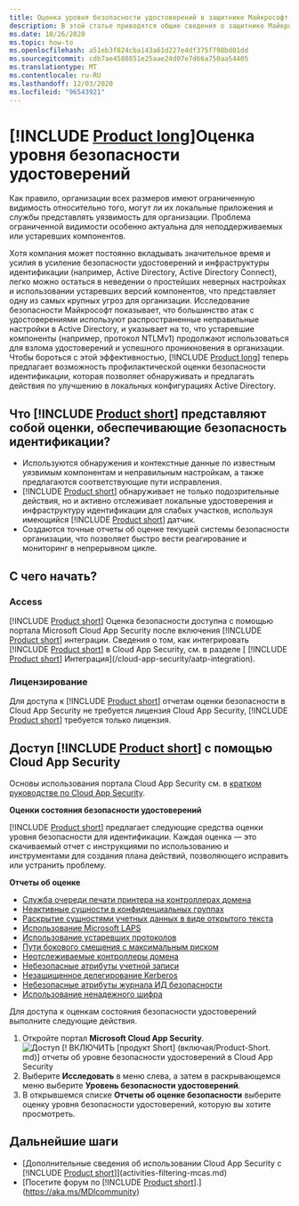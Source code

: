 ```yaml
---
title: Оценка уровня безопасности удостоверений в защитнике Майкрософт
description: В этой статье приводятся общие сведения о защитнике Майкрософт для отчетов об оценке уровня безопасности удостоверений.
ms.date: 10/26/2020
ms.topic: how-to
ms.openlocfilehash: a51eb3f824cba143a61d227e4df375f798bd01dd
ms.sourcegitcommit: cdb7ae4580851e25aae24d07e7d66a750aa54405
ms.translationtype: MT
ms.contentlocale: ru-RU
ms.lasthandoff: 12/03/2020
ms.locfileid: "96543921"
---
```

# <a name="product-longs-identity-security-posture-assessments"></a>[!INCLUDE [Product long](includes/product-long.md)]Оценка уровня безопасности удостоверений

Как правило, организации всех размеров имеют ограниченную видимость относительно того, могут ли их локальные приложения и службы представлять уязвимость для организации. Проблема ограниченной видимости особенно актуальна для неподдерживаемых или устаревших компонентов.

Хотя компания может постоянно вкладывать значительное время и усилия в усиление безопасности удостоверений и инфраструктуры идентификации (например, Active Directory, Active Directory Connect), легко можно остаться в неведении о простейших неверных настройках и использовании устаревших версий компонентов, что представляет одну из самых крупных угроз для организации. Исследование безопасности Майкрософт показывает, что большинство атак с удостоверениями используют распространенные неправильные настройки в Active Directory, и указывает на то, что устаревшие компоненты (например, протокол NTLMv1) продолжают использоваться для взлома удостоверений и успешного проникновения в организации. Чтобы бороться с этой эффективностью, [!INCLUDE [Product long](includes/product-long.md)] теперь предлагает возможность профилактической оценки безопасности идентификации, которая позволяет обнаруживать и предлагать действия по улучшению в локальных конфигурациях Active Directory.

## <a name="what-do-product-short-identity-security-posture-assessments-provide"></a>Что [!INCLUDE [Product short](includes/product-short.md)] представляют собой оценки, обеспечивающие безопасность идентификации?

- Используются обнаружения и контекстные данные по известным уязвимым компонентам и неправильным настройкам, а также предлагаются соответствующие пути исправления.
- [!INCLUDE [Product short](includes/product-short.md)] обнаруживает не только подозрительные действия, но и активно отслеживает локальные удостоверения и инфраструктуру идентификации для слабых участков, используя имеющийся [!INCLUDE [Product short](includes/product-short.md)] датчик.
- Создаются точные отчеты об оценке текущей системы безопасности организации, что позволяет быстро вести реагирование и мониторинг в непрерывном цикле.

## <a name="how-do-i-get-started"></a>С чего начать?

### <a name="access"></a>Access

[!INCLUDE [Product short](includes/product-short.md)] Оценка безопасности доступна с помощью портала Microsoft Cloud App Security после включения [!INCLUDE [Product short](includes/product-short.md)] интеграции. Сведения о том, как интегрировать [!INCLUDE [Product short](includes/product-short.md)] в Cloud App Security, см. в разделе [ [!INCLUDE [Product short](includes/product-short.md)] Интеграция](/cloud-app-security/aatp-integration).

### <a name="licensing"></a>Лицензирование

Для доступа к [!INCLUDE [Product short](includes/product-short.md)] отчетам оценки безопасности в Cloud App Security не требуется лицензия Cloud App Security, [!INCLUDE [Product short](includes/product-short.md)] требуется только лицензия.

## <a name="access-product-short-using-cloud-app-security"></a>Доступ [!INCLUDE [Product short](includes/product-short.md)] с помощью Cloud App Security

Основы использования портала Cloud App Security см. в [кратком руководстве по Cloud App Security](/cloud-app-security/getting-started-with-cloud-app-security).

**Оценки состояния безопасности удостоверений**

[!INCLUDE [Product short](includes/product-short.md)] предлагает следующие средства оценки уровня безопасности для идентификации. Каждая оценка — это скачиваемый отчет с инструкциями по использованию и инструментами для создания плана действий, позволяющего исправить или устранить проблему.

**Отчеты об оценке**

- [Служба очереди печати принтера на контроллерах домена](cas-isp-print-spooler.md)
- [Неактивные сущности в конфиденциальных группах](cas-isp-dormant-entities.md)
- [Раскрытие сущностями учетных данных в виде открытого текста](cas-isp-clear-text.md)
- [Использование Microsoft LAPS](cas-isp-laps.md)
- [Использование устаревших протоколов](cas-isp-legacy-protocols.md)
- [Пути бокового смещения с максимальным риском](cas-isp-riskiest-lmp.md)
- [Неотслеживаемые контроллеры домена](cas-isp-unmonitored-domain-controller.md)
- [Небезопасные атрибуты учетной записи](cas-isp-unsecure-account-attributes.md)
- [Незащищенное делегирование Kerberos](cas-isp-unconstrained-kerberos.md)
- [Небезопасные атрибуты журнала ИД безопасности](cas-isp-unsecure-sid-history-attribute.md)
- [Использование ненадежного шифра](cas-isp-weak-cipher.md)

Для доступа к оценкам состояния безопасности удостоверений выполните следующие действия.

1. Откройте портал **Microsoft Cloud App Security**.
    ![Доступ [! ВКЛЮЧИТЬ [продукт Short] (включая/Product-Short. md)] отчеты об уровне безопасности удостоверений в Cloud App Security](media/cas-isp-report-1.png)
1. Выберите **Исследовать** в меню слева, а затем в раскрывающемся меню выберите **Уровень безопасности удостоверений**.
1. В открывшемся списке **Отчеты об оценке безопасности** выберите оценку уровня безопасности удостоверений, которую вы хотите просмотреть.

## <a name="next-steps"></a>Дальнейшие шаги

- [Дополнительные сведения об использовании Cloud App Security с [!INCLUDE [Product short](includes/product-short.md)]](activities-filtering-mcas.md)
- [Посетите форум по [!INCLUDE [Product short](includes/product-short.md)].](https://aka.ms/MDIcommunity)

